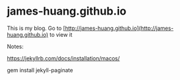 # james-huang.github.io
This is my blog.
Go to [http://james-huang.github.io](http://james-huang.github.io) to view it


Notes:

https://jekyllrb.com/docs/installation/macos/

 gem install jekyll-paginate
